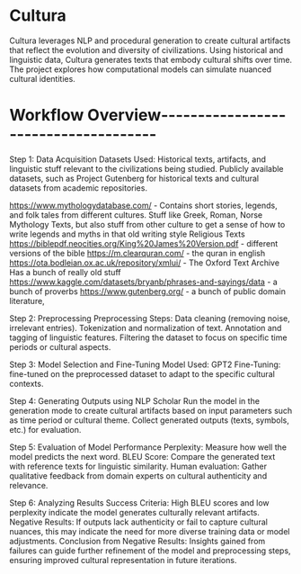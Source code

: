 # Cultura
Cultura leverages NLP and procedural generation to create cultural artifacts that reflect the evolution and diversity of civilizations. Using historical and linguistic data, Cultura generates texts that embody cultural shifts over time. The project explores how computational models can simulate nuanced cultural identities.

# Workflow Overview-------------------------------------

Step 1: Data Acquisition
  Datasets Used:
    Historical texts, artifacts, and linguistic stuff relevant to the civilizations being studied.
    Publicly available datasets, such as Project Gutenberg for historical texts and cultural datasets from academic repositories.

https://www.mythologydatabase.com/  - Contains short stories, legends, and folk tales from different cultures.
Stuff like Greek, Roman, Norse Mythology Texts, but also stuff from other culture to get a sense of how to write legends and myths in that old writing style
Religious Texts
https://biblepdf.neocities.org/King%20James%20Version.pdf - different versions of the bible
https://m.clearquran.com/ -  the quran in english
https://ota.bodleian.ox.ac.uk/repository/xmlui/ - The Oxford Text Archive
Has a bunch of really old stuff
https://www.kaggle.com/datasets/bryanb/phrases-and-sayings/data - a bunch of proverbs 
https://www.gutenberg.org/ -  a bunch of public domain literature,


Step 2: Preprocessing
Preprocessing Steps:
  Data cleaning (removing noise, irrelevant entries).
  Tokenization and normalization of text.
  Annotation and tagging of linguistic features.
  Filtering the dataset to focus on specific time periods or cultural aspects.
  
Step 3: Model Selection and Fine-Tuning
Model Used:
  GPT2
Fine-Tuning:
  fine-tuned on the preprocessed dataset to adapt to the specific cultural contexts.

Step 4: Generating Outputs using NLP Scholar
  Run the model in the generation mode to create cultural artifacts based on input parameters such as time period or cultural theme.
  Collect generated outputs (texts, symbols, etc.) for evaluation.

Step 5: Evaluation of Model Performance
  Perplexity: Measure how well the model predicts the next word.
  BLEU Score: Compare the generated text with reference texts for linguistic similarity.
  Human evaluation: Gather qualitative feedback from domain experts on cultural authenticity and relevance.

Step 6: Analyzing Results
  Success Criteria:
    High BLEU scores and low perplexity indicate the model generates culturally relevant artifacts.
  Negative Results:
    If outputs lack authenticity or fail to capture cultural nuances, this may indicate the need for more diverse training data or model adjustments.
      Conclusion from Negative Results:
        Insights gained from failures can guide further refinement of the model and preprocessing steps, ensuring improved cultural representation in future iterations.






